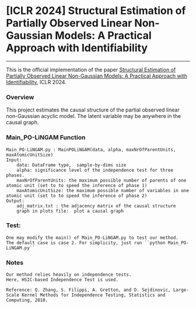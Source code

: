 # [ICLR 2024] Structural Estimation of Partially Observed Linear Non-Gaussian Models: A Practical Approach with Identifiability
***
This is the official implementation of the paper [Structural Estimation of Partially Observed Linear Non-Gaussian Models: A Practical Approach with Identifiability](https://openreview.net/forum?id=nHkMm0ywWm), ICLR 2024.

### Overview
This project estimates the causal structure of the partial observed linear non-Gaussian acyclic model. The latent variable may be anywhere in the causal graph.


### Main_PO-LiNGAM Function
    Main_PO-LiNGAM.py : MainPOLiNGAM(data, alpha, maxNrOfParentUnits, maxAtomicUnitSize)
    Input:
        data: DataFrame type,  sample-by-dims size
        alpha: significance level of the independence test for three phases.
        maxNrOfParentUnits: the maximum possible number of parents of one atomic unit (set to to speed the inference of phase 1)
        maxAtomicUnitSize: the maximum possible number of variables in one atomic unit (set to to speed the inference of phase 2)
    Output:
        adj_matrix.txt : the adjacency matrix of the causal structure
        graph in plots file:  plot a causal graph 


### Test:
    One may modify the main() of Main_PO-LiNGAM.py to test our method.
    The default case is case 2. For simplicity, just run ``python Main_PO-LiNGAM.py``


### Notes
    Our method relies heavily on independence tests. 
    Here, HSIC-based Independence Test is used.

    Reference: Q. Zhang, S. Filippi, A. Gretton, and D. Sejdinovic, Large-Scale Kernel Methods for Independence Testing, Statistics and Computing, 2018.
